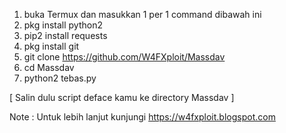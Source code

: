 
1. buka Termux dan masukkan 1 per 1 command dibawah ini
2. pkg install python2
3. pip2 install requests
4. pkg install git
5. git clone https://github.com/W4FXploit/Massdav
6. cd Massdav
7. python2 tebas.py


[ Salin dulu script deface kamu ke directory Massdav ]


Note : Untuk lebih lanjut kunjungi https://w4fxploit.blogspot.com 
